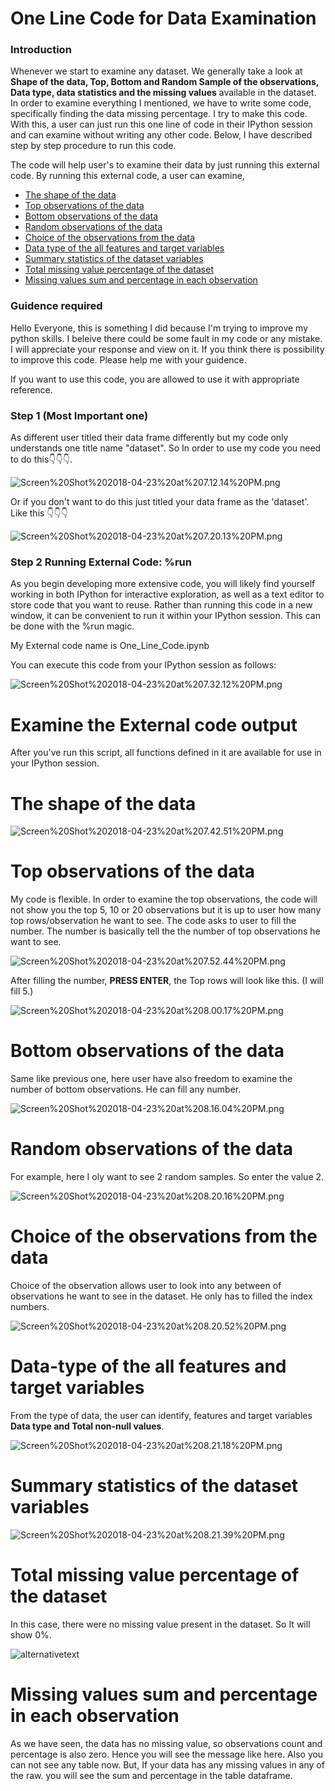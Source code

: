 # One Line Code for Data Examination

### Introduction


Whenever we start to examine any dataset. We generally take a look at **Shape of the data, Top, Bottom and Random Sample of the observations, Data type, data statistics and the missing values** available in the dataset. In order to examine everything I mentioned, we have to write some code, specifically finding the data missing percentage. I try to make this code. With this, a user can just run this one line of code in their IPython session and can examine without writing any other code. Below, I have described step by step procedure to run this code.  

The code will help user's to examine their data by just running this external code. By running this external code, a user can examine,

* [The shape of the data](#The-shape-of-the-data)
* [Top observations of the data](#Top-observations-of-the-data)
* [Bottom observations of the data](#Bottom-observations-of-the-data)
* [Random observations of the data](#Random-observations-of-the-data)
* [Choice of the observations from the data](#Choice-of-the-observations-from-the-data)
* [Data type of the all features and target variables](#Data-type-of-the-all-features-and-target-variables)
* [Summary statistics of the dataset variables](#Summary-statistics-of-the-dataset-variables)
* [Total missing value percentage of the dataset](#Total-missing-value-percentage-of-the-dataset)
* [Missing values sum and percentage in each observation](#Missing-values-sum-and-percentage-in-each-observation)

### Guidence required

Hello Everyone, this is something I did because I'm trying to improve my python skills. I beleive there could be some fault in my code or any mistake. I will appreciate your response and view on it. If you think there is possibility to improve this code. Please help me with your guidence. 

If you want to use this code, you are allowed to use it with appropriate reference. 

### Step 1 (Most Important one)
As different user titled their data frame differently but my code only understands one title name "dataset". So In order to use my code you need to do this👇👇👇.

![Screen%20Shot%202018-04-23%20at%207.12.14%20PM.png](attachment:Screen%20Shot%202018-04-23%20at%207.12.14%20PM.png)

Or if you don't want to do this just titled your data frame as the 'dataset'. Like this 👇👇👇

![Screen%20Shot%202018-04-23%20at%207.20.13%20PM.png](attachment:Screen%20Shot%202018-04-23%20at%207.20.13%20PM.png)

### Step 2 Running External Code: %run

As you begin developing more extensive code, you will likely find yourself working in both IPython for interactive exploration, as well as a text editor to store code that you want to reuse. Rather than running this code in a new window, it can be convenient to run it within your IPython session. This can be done with the %run magic.

My External code name is One_Line_Code.ipynb

You can execute this code from your IPython session as follows:

![Screen%20Shot%202018-04-23%20at%207.32.12%20PM.png](attachment:Screen%20Shot%202018-04-23%20at%207.32.12%20PM.png)

# Examine the External code output

After you've run this script, all functions defined in it are available for use in your IPython session.

# The shape of the data

![Screen%20Shot%202018-04-23%20at%207.42.51%20PM.png](attachment:Screen%20Shot%202018-04-23%20at%207.42.51%20PM.png)

# Top observations of the data

My code is flexible. In order to examine the top observations, the code will not show you the top 5, 10 or 20 observations but it is up to user how many top rows/observation he want to see. The code asks to user to fill the number. The number is basically tell the the number of top observations he want to see.

![Screen%20Shot%202018-04-23%20at%207.52.44%20PM.png](attachment:Screen%20Shot%202018-04-23%20at%207.52.44%20PM.png)

After filling the number, **PRESS ENTER**, the Top rows will look like this. (I will fill 5.)

![Screen%20Shot%202018-04-23%20at%208.00.17%20PM.png](attachment:Screen%20Shot%202018-04-23%20at%208.00.17%20PM.png)

# Bottom observations of the data

Same like previous one, here user have also freedom to examine the number of bottom observations. He can fill any number.

![Screen%20Shot%202018-04-23%20at%208.16.04%20PM.png](attachment:Screen%20Shot%202018-04-23%20at%208.16.04%20PM.png)

# Random observations of the data

For example, here I oly want to see 2 random samples. So enter the value 2.

![Screen%20Shot%202018-04-23%20at%208.20.16%20PM.png](attachment:Screen%20Shot%202018-04-23%20at%208.20.16%20PM.png)

# Choice of the observations from the data

Choice of the observation allows user to look into any between of observations he want to see in the dataset. He only has to filled the index numbers. 

![Screen%20Shot%202018-04-23%20at%208.20.52%20PM.png](attachment:Screen%20Shot%202018-04-23%20at%208.20.52%20PM.png)

# Data-type of the all features and target variables

From the type of data, the user can identify, features and target variables **Data type and Total non-null values**.

![Screen%20Shot%202018-04-23%20at%208.21.18%20PM.png](attachment:Screen%20Shot%202018-04-23%20at%208.21.18%20PM.png)

# Summary statistics of the dataset variables


![Screen%20Shot%202018-04-23%20at%208.21.39%20PM.png](attachment:Screen%20Shot%202018-04-23%20at%208.21.39%20PM.png)

# Total missing value percentage of the dataset

In this case, there were no missing value present in the dataset. So It will show 0%.


![alternativetext](/Users/ketansahu/Desktop/percent+sum.png)
# Missing values sum and percentage in each observation

As we have seen, the data has no missing value, so observations count and percentage is also zero. Hence you will see the message like here. Also you can not see any table now. But, If your data has any missing values in any of the raw. you will see the sum and percentage in the table dataframe.



